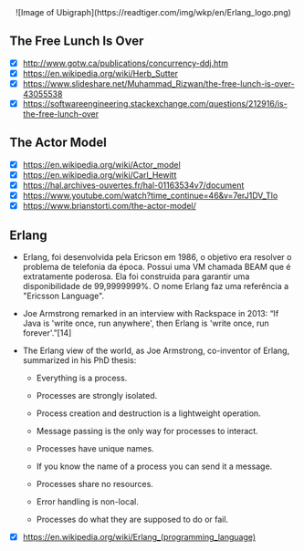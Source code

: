 <center>![Image of Ubigraph](https://readtiger.com/img/wkp/en/Erlang_logo.png)</center>

## The Free Lunch Is Over

- [x] http://www.gotw.ca/publications/concurrency-ddj.htm
- [x] https://en.wikipedia.org/wiki/Herb_Sutter
- [x] https://www.slideshare.net/Muhammad_Rizwan/the-free-lunch-is-over-43055538
- [x] https://softwareengineering.stackexchange.com/questions/212916/is-the-free-lunch-over

## The Actor Model

- [x] https://en.wikipedia.org/wiki/Actor_model
- [x] https://en.wikipedia.org/wiki/Carl_Hewitt
- [x] https://hal.archives-ouvertes.fr/hal-01163534v7/document
- [x] https://www.youtube.com/watch?time_continue=46&v=7erJ1DV_Tlo
- [x] https://www.brianstorti.com/the-actor-model/

## Erlang

* Erlang, foi desenvolvida pela Ericson em 1986, o objetivo era resolver o problema de telefonia da época. Possui uma VM chamada BEAM que é extratamente poderosa. Ela foi construida para garantir uma disponibilidade de 99,9999999%. O nome Erlang faz uma referência a "Ericsson Language".

* Joe Armstrong remarked in an interview with Rackspace in 2013: “If Java is 'write once, run anywhere', then Erlang is 'write once, run forever'.”[14]

* The Erlang view of the world, as Joe Armstrong, co-inventor of Erlang, summarized in his PhD thesis:

	* Everything is a process.

	* Processes are strongly isolated.

	* Process creation and destruction is a lightweight operation.

	* Message passing is the only way for processes to interact.

	* Processes have unique names.

	* If you know the name of a process you can send it a message.

	* Processes share no resources.

	* Error handling is non-local.

	* Processes do what they are supposed to do or fail.

- [x] https://en.wikipedia.org/wiki/Erlang_(programming_language)